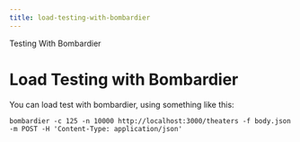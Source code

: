 ```yaml
---
title: load-testing-with-bombardier
---
```


Testing With Bombardier

# Load Testing with Bombardier

You can load test with bombardier, using something like this:

`bombardier -c 125 -n 10000 http://localhost:3000/theaters -f body.json -m POST -H 'Content-Type: application/json'`

